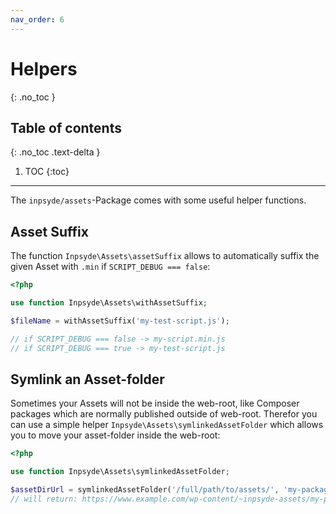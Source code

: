 ```yaml
---
nav_order: 6
---
```

# Helpers
{: .no_toc }
## Table of contents
{: .no_toc .text-delta }
1. TOC
{:toc}
---


The `inpsyde/assets`-Package comes with some useful helper functions.

## Asset Suffix

The function `Inpsyde\Assets\assetSuffix` allows to automatically suffix the given Asset with `.min` if `SCRIPT_DEBUG === false`:

```php
<?php

use function Inpsyde\Assets\withAssetSuffix;

$fileName = withAssetSuffix('my-test-script.js');

// if SCRIPT_DEBUG === false -> my-script.min.js
// if SCRIPT_DEBUG === true -> my-test-script.js
```


## Symlink an Asset-folder

Sometimes your Assets will not be inside the web-root, like Composer packages which are normally published outside of web-root.
Therefor you can use a simple helper `Inpsyde\Assets\symlinkedAssetFolder` which allows you to move your asset-folder inside the web-root:

```php
<?php

use function Inpsyde\Assets\symlinkedAssetFolder;

$assetDirUrl = symlinkedAssetFolder('/full/path/to/assets/', 'my-package');
// will return: https://www.example.com/wp-content/~inpsyde-assets/my-package/
```
